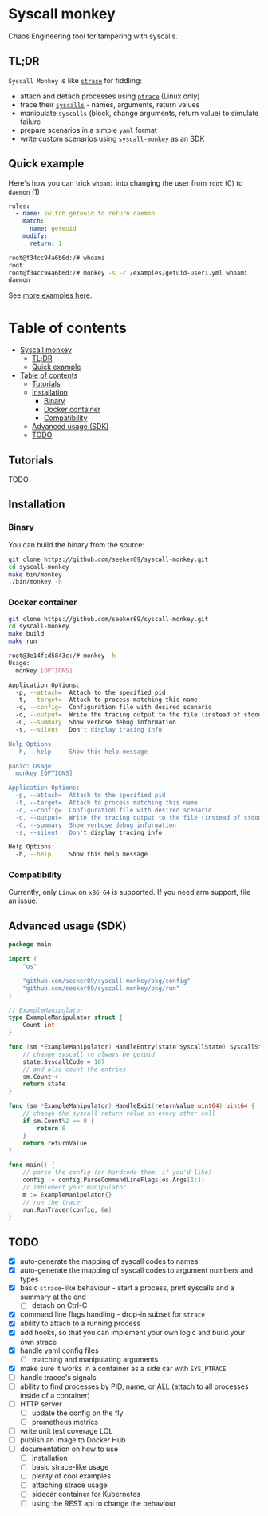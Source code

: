 # Syscall monkey

Chaos Engineering tool for tampering with syscalls.

## TL;DR

`Syscall Monkey` is like [`strace`](https://man7.org/linux/man-pages/man1/strace.1.html) for fiddling:

- attach and detach processes using [`ptrace`](https://man7.org/linux/man-pages/man2/ptrace.2.html) (Linux only)
- trace their [`syscalls`](https://man7.org/linux/man-pages/man2/syscalls.2.html) - names, arguments, return values
- manipulate `syscalls` (block, change arguments, return value) to simulate failure
- prepare scenarios in a simple `yaml` format
- write custom scenarios using `syscall-monkey` as an SDK

## Quick example

Here's how you can trick `whoami` into changing the user from `root` (0) to `daemon` (1)

```yaml
rules:
  - name: switch geteuid to return daemon
    match:
      name: geteuid
    modify:
      return: 1
```

```sh
root@f34cc94a6b6d:/# whoami
root
root@f34cc94a6b6d:/# monkey -s -c /examples/getuid-user1.yml whoami
daemon
```

See [more examples here](./examples).

# Table of contents
- [Syscall monkey](#syscall-monkey)
  - [TL;DR](#tldr)
  - [Quick example](#quick-example)
- [Table of contents](#table-of-contents)
  - [Tutorials](#tutorials)
  - [Installation](#installation)
    - [Binary](#binary)
    - [Docker container](#docker-container)
    - [Compatibility](#compatibility)
  - [Advanced usage (SDK)](#advanced-usage-sdk)
  - [TODO](#todo)


## Tutorials

TODO


## Installation

### Binary

You can build the binary from the source:

```sh
git clone https://github.com/seeker89/syscall-monkey.git
cd syscall-monkey
make bin/monkey
./bin/monkey -h
```

### Docker container

```sh
git clone https://github.com/seeker89/syscall-monkey.git
cd syscall-monkey
make build
make run

root@3e14fcd5843c:/# monkey -h
Usage:
  monkey [OPTIONS]

Application Options:
  -p, --attach=  Attach to the specified pid
  -t, --target=  Attach to process matching this name
  -c, --config=  Configuration file with desired scenario
  -o, --output=  Write the tracing output to the file (instead of stdout)
  -C, --summary  Show verbose debug information
  -s, --silent   Don't display tracing info

Help Options:
  -h, --help     Show this help message

panic: Usage:
  monkey [OPTIONS]

Application Options:
  -p, --attach=  Attach to the specified pid
  -t, --target=  Attach to process matching this name
  -c, --config=  Configuration file with desired scenario
  -o, --output=  Write the tracing output to the file (instead of stdout)
  -C, --summary  Show verbose debug information
  -s, --silent   Don't display tracing info

Help Options:
  -h, --help     Show this help message
```

### Compatibility

Currently, only `Linux` on `x86_64` is supported. If you need arm support, file an issue.


## Advanced usage (SDK)

```go
package main

import (
	"os"

	"github.com/seeker89/syscall-monkey/pkg/config"
	"github.com/seeker89/syscall-monkey/pkg/run"
)

// ExampleManipulator
type ExampleManipulator struct {
	Count int
}

func (sm *ExampleManipulator) HandleEntry(state SyscallState) SyscallState {
	// change syscall to always be getpid
    state.SyscallCode = 107
    // and also count the entries
	sm.Count++
	return state
}

func (sm *ExampleManipulator) HandleExit(returnValue uint64) uint64 {
    // change the syscall return value on every other call
	if sm.Count%2 == 0 {
		return 0
	}
	return returnValue
}

func main() {
	// parse the config (or hardcode them, if you'd like)
	config := config.ParseCommandLineFlags(os.Args[1:])
    // implement your manipulator
    m := ExampleManipulator{}
	// run the tracer
	run.RunTracer(config, &m)
}
```

## TODO

- [x] auto-generate the mapping of syscall codes to names
- [x] auto-generate the mapping of syscall codes to argument numbers and types
- [x] basic `strace`-like behaviour - start a process, print syscalls and a summary at the end
  - [ ] detach on Ctrl-C
- [x] command line flags handling - drop-in subset for `strace`
- [x] ability to attach to a running process
- [x] add hooks, so that you can implement your own logic and build your own strace
- [x] handle yaml config files
  - [ ] matching and manipulating arguments
- [x] make sure it works in a container as a side car with `SYS_PTRACE`
- [ ] handle tracee's signals
- [ ] ability to find processes by PID, name, or ALL (attach to all processes inside of a container)
- [ ] HTTP server
  - [ ] update the config on the fly
  - [ ] prometheus metrics
- [ ] write unit test coverage LOL
- [ ] publish an image to Docker Hub
- [ ] documentation on how to use
  - [ ] installation
  - [ ] basic strace-like usage
  - [ ] plenty of cool examples
  - [ ] attaching strace usage
  - [ ] sidecar container for Kubernetes
  - [ ] using the REST api to change the behaviour
